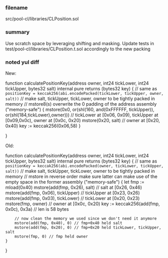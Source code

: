 ### filename

src/pool-cl/libraries/CLPosition.sol

### summary

Use scratch space by leveraging shifting and masking. Update tests in test/pool-cl/libraries/CLPosition.t.sol accordingly to the new packing

### noted yul diff

New:

function calculatePositionKey(address owner, int24 tickLower, int24 tickUpper, bytes32 salt)
    internal
    pure
    returns (bytes32 key)
{
    // same as `positionKey = keccak256(abi.encodePacked(tickLower, tickUpper, owner, salt))`
    // make salt, tickUpper, tickLower, owner to be tightly packed in memory
    // mstore8(s) overwrite the 0 padding of the address
    assembly ("memory-safe") {
        mstore(0x0, or(shl(160, and(0xFFFFFF, tickUpper)), or(shl(184,tickLower),owner))) // tickLower at [0x06, 0x09), tickUpper at [0x09,0x0c), owner at [0x0c, 0x20)
        mstore(0x20, salt) // owner at [0x20, 0x40)
        key := keccak256(0x06,58)
    }

}

Old:

function calculatePositionKey(address owner, int24 tickLower, int24 tickUpper, bytes32 salt)
    internal
    pure
    returns (bytes32 key)
{
    // same as `positionKey = keccak256(abi.encodePacked(owner, tickLower, tickUpper, salt))`
    // make salt, tickUpper, tickLower, owner to be tightly packed in memory
    // mstore in reverse order make sure latter can make use of the empty space in the former
    assembly ("memory-safe") {
        let fmp := mload(0x40)
        mstore(add(fmp, 0x26), salt) // salt at [0x26, 0x46)
        mstore(add(fmp, 0x06), tickUpper) // tickUpper at [0x23, 0x26)
        mstore(add(fmp, 0x03), tickLower) // tickLower at [0x20, 0x23)
        mstore(fmp, owner) // owner at [0x0c, 0x20)
        key := keccak256(add(fmp, 0x0c), 0x3a) // len is 58 bytes

        // now clean the memory we used since we don't need it anymore
        mstore(add(fmp, 0x40), 0) // fmp+0x40 held salt
        mstore(add(fmp, 0x20), 0) // fmp+0x20 held tickLower, tickUpper, salt
        mstore(fmp, 0) // fmp held owner
    }
}
